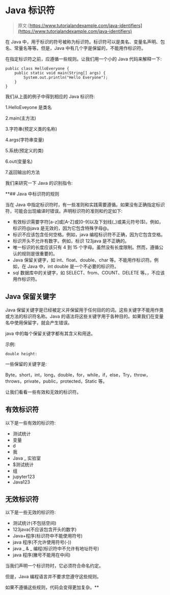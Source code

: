 # Java 标识符

> 原文:[https://www.tutorialandexample.com/java-identifiers](https://www.tutorialandexample.com/java-identifiers)

在 Java 中，用于标识的符号被称为标识符。标识符可以是类名、变量名声明、包名、常量名等等。但是，Java 中有几个字是保留的，不能用作标识符。

在指定标识符之前，应遵循一些规则。让我们用一个小的 Java 代码来解释一下:

```
public class HelloEveryone {  
    public static void main(String[] args) {  
        System.out.println("Hello Everyone");  
    }  
} 
```

我们从上面的例子中得到相应的 Java 标识符:

1.HelloEveyone 是类名

2.main(主方法)

3.字符串(预定义类的名称)

4.args(字符串变量)

5.系统(预定义的类)

6.out(变量名)

7.返回输出的方法

我们来研究一下 Java 的识别指令:

 **## Java 中标识符的规则

当在 Java 中指定标识符时，有一些准则和实践需要遵循。如果没有正确指定标识符，可能会出现编译时错误。声明标识符的准则和约定如下:

*   有效标识需要字符[a-z]或[A-Z]或[0-9]以及下划线(_)或美元符号($)。例如，标识符@java 是无效的，因为它包含特殊字母@。
*   标识不应该包含任何空格。例如，java 编程标识符不正确，因为它包含空格。
*   标识开头不允许有数字。例如，标识 123java 是不正确的。
*   唯一标识的长度应该只有 4 到 15 个字母。虽然没有长度限制。然而，遵循公认的规则是很重要的。
*   Java 保留关键字，如 int、float、double、char 等。不能用作标识符。例如，在 Java 中，int double 是一个不必要的标识符。
*   sql 数据库中的关键字，如 SELECT、from、COUNT、DELETE 等。，不应该用作标识符。

## Java 保留关键字

Java 保留关键字是已经被定义并保留用于任何目的的词。这些关键字不能用作类或方法的标识符名称。Java 的语法将这些关键字用于各种目的。如果我们在变量名中使用保留字，就会产生错误。

java 中的每个保留关键字都有其含义和用途。

示例:

```
double height:
```

一些保留的关键字是:

Byte，short，int，long，double，for，while，if，else，Try，throw，throws，private，public，protected，Static 等。

让我们看看一些有效和无效的标识符。

## 有效标识符

以下是一些有效的标识符:

*   测试统计
*   变量
*   d
*   我
*   Java _ 实验室
*   $测试统计
*   组
*   jupyter123
*   Java123

## 无效标识符

以下是一些无效的标识符:

*   测试统计(不包括空间)
*   123java(不应该包含开头的数字)
*   Java+程序(标识符中不能使用符号)
*   java 程序(不允许使用符号(-))
*   java _ & _ 编程(标识符中不允许有地址符号)
*   java 程序(撇号不能用在中间)

当我们声明一个标识符时，它必须符合命名约定。

但是，Java 编程语言并不要求您遵守这些规则。

如果不遵循这些规则，代码会变得更加复杂。**